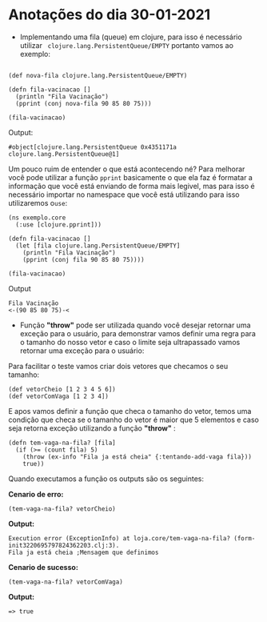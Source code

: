 # Anotações do dia 30-01-2021

- Implementando uma fila (queue) em clojure, para isso é necessário utilizar ``` clojure.lang.PersistentQueue/EMPTY``` portanto vamos ao exemplo: 

```

(def nova-fila clojure.lang.PersistentQueue/EMPTY)

(defn fila-vacinacao []
  (println "Fila Vacinação")
  (pprint (conj nova-fila 90 85 80 75)))

(fila-vacinacao)

```
Output:

```
#object[clojure.lang.PersistentQueue 0x4351171a clojure.lang.PersistentQueue@1]

```

Um pouco ruim de entender o que está acontecendo né? Para melhorar você pode utilizar a função ```pprint``` basicamente o que ela faz é formatar a informação que você está enviando de forma mais legivel, mas para isso é necessário importar no namespace que você está utilizando para isso utilizaremos o```use```: 

```
(ns exemplo.core
  (:use [clojure.pprint]))

(defn fila-vacinacao []
  (let [fila clojure.lang.PersistentQueue/EMPTY]
    (println "Fila Vacinação")
    (pprint (conj fila 90 85 80 75))))

(fila-vacinacao)
```

Output
```
Fila Vacinação
<-(90 85 80 75)-<
```

- Função **"throw"** pode ser utilizada quando você desejar retornar uma exceção para o usuário, para demonstrar vamos definir uma regra para o tamanho do nosso vetor e caso o limite seja ultrapassado vamos retornar uma exceção para o usuário:

Para facilitar o teste vamos criar dois vetores que checamos o seu tamanho:

```
(def vetorCheio [1 2 3 4 5 6])
(def vetorComVaga [1 2 3 4])

```
E apos vamos definir a função que checa o tamanho do vetor, temos uma condição que checa se o tamanho do vetor é maior que 5 elementos e caso seja retorna exceção utilizando a função **"throw"** :
```
(defn tem-vaga-na-fila? [fila]
  (if (>= (count fila) 5)
    (throw (ex-info "Fila ja está cheia" {:tentando-add-vaga fila}))
    true))
```
Quando executamos a função os outputs são os seguintes: 

**Cenario de erro:**
```
(tem-vaga-na-fila? vetorCheio)
```
**Output:**

```
Execution error (ExceptionInfo) at loja.core/tem-vaga-na-fila? (form-init3220695797824362203.clj:3).
Fila ja está cheia ;Mensagem que definimos
```
**Cenario de sucesso:**
```
(tem-vaga-na-fila? vetorComVaga)
```
**Output:** 
```
=> true
```
